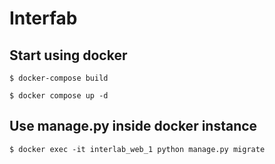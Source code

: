 # Interfab

## Start using docker

```shell
$ docker-compose build
```

```shell
$ docker compose up -d
```

## Use manage.py inside docker instance

```shell
$ docker exec -it interlab_web_1 python manage.py migrate
```



